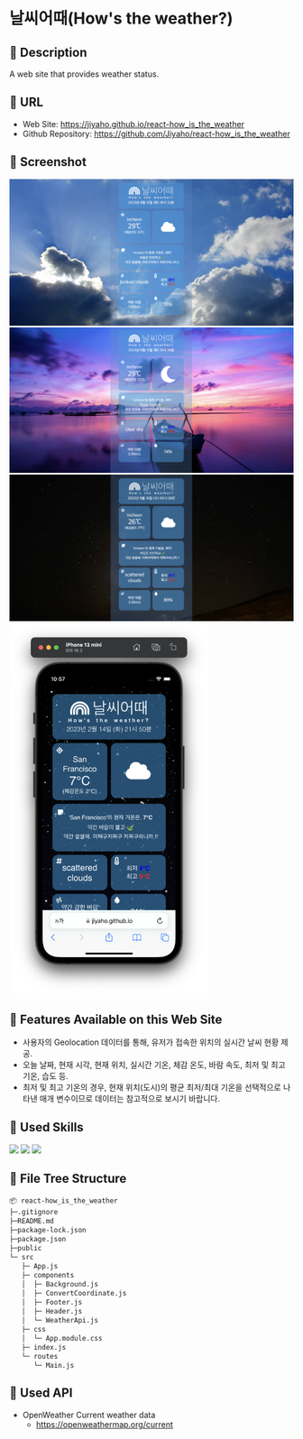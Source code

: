 # 날씨어때(How's the weather?)

## 🔷 Description

A web site that provides weather status.

## 🔷 URL

- Web Site: https://jiyaho.github.io/react-how_is_the_weather
- Github Repository: https://github.com/Jiyaho/react-how_is_the_weather

## 🔷 Screenshot

<img src="public/assets/screenshot/pc1.png" alt="screenshot" />
<img src="public/assets/screenshot/pc2.png" alt="screenshot" />
<img src="public/assets/screenshot/pc4.png" alt="screenshot" />

<img src="public/assets/screenshot/mobile1.png" alt="screenshot" width="70%" />

## 🔷 Features Available on this Web Site

- 사용자의 Geolocation 데이터를 통해, 유저가 접속한 위치의 실시간 날씨 현황 제공.
- 오늘 날짜, 현재 시각, 현재 위치, 실시간 기온, 체감 온도, 바람 속도, 최저 및 최고 기온, 습도 등.
- 최저 및 최고 기온의 경우, 현재 위치(도시)의 평균 최저/최대 기온을 선택적으로 나타낸 매개 변수이므로 데이터는 참고적으로 보시기 바랍니다.

## 🔷 Used Skills

<div>
    <img src="https://img.shields.io/badge/React-61DAFB?style=for-the-badge&logo=React&logoColor=black" />
    <img src="https://img.shields.io/badge/JavaScript-F7DF1E?style=for-the-badge&logo=JavaScript&logoColor=black" />
    <img src="https://img.shields.io/badge/CSS Modules-000000?style=for-the-badge&logo=CSS Modules&logoColor=white" />
</div>

## 🔷 File Tree Structure

```
📦 react-how_is_the_weather
├─.gitignore
├─README.md
├─package-lock.json
├─package.json
├─public
└─ src
   ├─ App.js
   ├─ components
   │  ├─ Background.js
   │  ├─ ConvertCoordinate.js
   │  ├─ Footer.js
   │  ├─ Header.js
   │  └─ WeatherApi.js
   ├─ css
   │  └─ App.module.css
   ├─ index.js
   └─ routes
      └─ Main.js
```

## 🔷 Used API

- OpenWeather Current weather data
  - https://openweathermap.org/current
